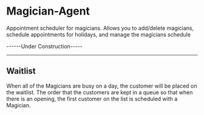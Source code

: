 # Magician-Agent
Appointment scheduler for magicians. Allows you to add/delete magicians, schedule appointments for holidays, and manage the magicians schedule


------Under Construction-----


------------------
Waitlist
------------------

When all of the Magicians are busy on a day, the customer will be placed on the waitlist. The order that the customers are kept in a queue so that when there is an opening, the first customer on the list is scheduled with a Magician. 
